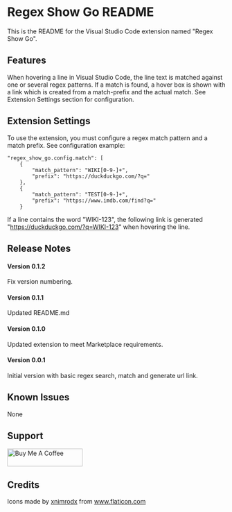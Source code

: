 # Regex Show Go README
This is the README for the Visual Studio Code extension named "Regex Show Go".

## Features
When hovering a line in Visual Studio Code, the line text is matched against one or several regex patterns. If a match is found, a hover box is shown with a link which is created from a match-prefix and the actual match. See Extension Settings section for configuration.

## Extension Settings
To use the extension, you must configure a regex match pattern and a match prefix. See configuration example:
```
"regex_show_go.config.match": [
    {
        "match_pattern": "WIKI[0-9-]+",
        "prefix": "https://duckduckgo.com/?q="
    },
    {
        "match_pattern": "TEST[0-9-]+",
        "prefix": "https://www.imdb.com/find?q="
    }
```
If a line contains the word "WIKI-123", the following link is generated "https://duckduckgo.com/?q=WIKI-123" when hovering the line.

## Release Notes
#### Version 0.1.2
Fix version numbering.

#### Version 0.1.1
Updated README.md

#### Version 0.1.0
Updated extension to meet Marketplace requirements.

#### Version 0.0.1
Initial version with basic regex search, match and generate url link.

## Known Issues
None

## Support
<a href="https://buymeacoff.ee/Kjeldgaard" target="_blank"><img src="https://cdn.buymeacoffee.com/buttons/default-orange.png" alt="Buy Me A Coffee" height="41" width="174"></a>

## Credits
Icons made by <a href="https://www.flaticon.com/authors/xnimrodx" title="xnimrodx">xnimrodx</a> from <a href="https://www.flaticon.com/" title="Flaticon"> www.flaticon.com</a>
